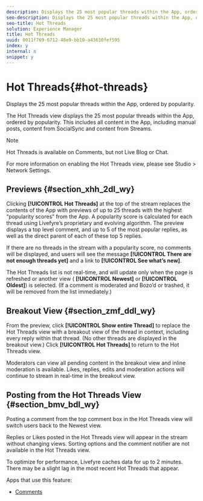 ```yaml
---
description: Displays the 25 most popular threads within the App, ordered by popularity.
seo-description: Displays the 25 most popular threads within the App, ordered by popularity.
seo-title: Hot Threads
solution: Experience Manager
title: Hot Threads
uuid: 0011f769-6712-48e9-bb10-a43610fef595
index: y
internal: n
snippet: y
---
```


# Hot Threads{#hot-threads}

Displays the 25 most popular threads within the App, ordered by popularity.

The Hot Threads view displays the 25 most popular threads within the App, ordered by popularity. This includes all content in the App, including manual posts, content from SocialSync and content from Streams.

>[!NOTE]
>
>Hot Threads is available on Comments, but not Live Blog or Chat.

For more information on enabling the Hot Threads view, please see Studio > Network Settings.

## Previews {#section_xhh_2dl_wy}

Clicking **[!UICONTROL Hot Threads]** at the top of the stream replaces the contents of the App with previews of up to 25 threads with the highest “popularity scores” from the App. A popularity score is calculated for each thread using Livefyre’s proprietary and evolving algorithm. The preview displays a top level comment, and up to 5 of the most popular replies, as well as the direct parent of each of these top 5 replies.

If there are no threads in the stream with a popularity score, no comments will be displayed, and users will see the message **[!UICONTROL There are not enough threads yet]** and a link to **[!UICONTROL See what’s new]**.

The Hot Threads list is not real-time, and will update only when the page is refreshed or another view ( **[!UICONTROL Newest]** or **[!UICONTROL Oldest]**) is selected. (If a comment is moderated and Bozo’d or trashed, it will be removed from the list immediately.)

## Breakout View {#section_zmf_ddl_wy}

From the preview, click **[!UICONTROL Show entire Thread]** to replace the Hot Threads view with a breakout view of the thread in context, including every reply within that thread. (No other threads are displayed in the breakout view.) Click **[!UICONTROL Hot Threads]** to return to the Hot Threads view.

Moderators can view all pending content in the breakout view and inline moderation is available. Likes, replies, edits and moderation actions will continue to stream in real-time in the breakout view.

## Posting from the Hot Threads View {#section_bmv_bdl_wy}

Posting a comment from the top comment box in the Hot Threads view will switch users back to the Newest view.

Replies or Likes posted in the Hot Threads view will appear in the stream without changing views. Sorting options and the comment notifier are not available in the Hot Threads view.

To optimize for performance, Livefyre caches data for up to 2 minutes. There may be a slight lag in the most recent Hot Threads that appear.

<a id="section_blk_ccj_h1b"></a>

Apps that use this feature:

* [Comments](c_comments_app.md#c_comments_app)


